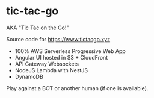 # tic-tac-go
AKA "Tic Tac on the Go!"

Source code for https://www.tictacgo.xyz

- 100% AWS Serverless Progressive Web App
- Angular UI hosted in S3 + CloudFront
- API Gateway Websockets
- NodeJS Lambda with NestJS
- DynamoDB

Play against a BOT or another human (if one is available).
